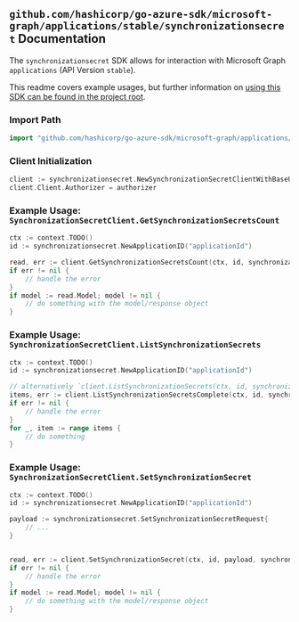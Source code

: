 
## `github.com/hashicorp/go-azure-sdk/microsoft-graph/applications/stable/synchronizationsecret` Documentation

The `synchronizationsecret` SDK allows for interaction with Microsoft Graph `applications` (API Version `stable`).

This readme covers example usages, but further information on [using this SDK can be found in the project root](https://github.com/hashicorp/go-azure-sdk/tree/main/docs).

### Import Path

```go
import "github.com/hashicorp/go-azure-sdk/microsoft-graph/applications/stable/synchronizationsecret"
```


### Client Initialization

```go
client := synchronizationsecret.NewSynchronizationSecretClientWithBaseURI("https://graph.microsoft.com")
client.Client.Authorizer = authorizer
```


### Example Usage: `SynchronizationSecretClient.GetSynchronizationSecretsCount`

```go
ctx := context.TODO()
id := synchronizationsecret.NewApplicationID("applicationId")

read, err := client.GetSynchronizationSecretsCount(ctx, id, synchronizationsecret.DefaultGetSynchronizationSecretsCountOperationOptions())
if err != nil {
	// handle the error
}
if model := read.Model; model != nil {
	// do something with the model/response object
}
```


### Example Usage: `SynchronizationSecretClient.ListSynchronizationSecrets`

```go
ctx := context.TODO()
id := synchronizationsecret.NewApplicationID("applicationId")

// alternatively `client.ListSynchronizationSecrets(ctx, id, synchronizationsecret.DefaultListSynchronizationSecretsOperationOptions())` can be used to do batched pagination
items, err := client.ListSynchronizationSecretsComplete(ctx, id, synchronizationsecret.DefaultListSynchronizationSecretsOperationOptions())
if err != nil {
	// handle the error
}
for _, item := range items {
	// do something
}
```


### Example Usage: `SynchronizationSecretClient.SetSynchronizationSecret`

```go
ctx := context.TODO()
id := synchronizationsecret.NewApplicationID("applicationId")

payload := synchronizationsecret.SetSynchronizationSecretRequest{
	// ...
}


read, err := client.SetSynchronizationSecret(ctx, id, payload, synchronizationsecret.DefaultSetSynchronizationSecretOperationOptions())
if err != nil {
	// handle the error
}
if model := read.Model; model != nil {
	// do something with the model/response object
}
```
